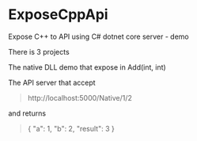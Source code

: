 # ExposeCppApi
Expose C++ to API using C# dotnet core server - demo

There is 3 projects

The native DLL demo that expose in Add(int, int)

The API server that accept

> http://localhost:5000/Native/1/2
 
and returns

> {
  "a": 1,
  "b": 2,
  "result": 3
}

